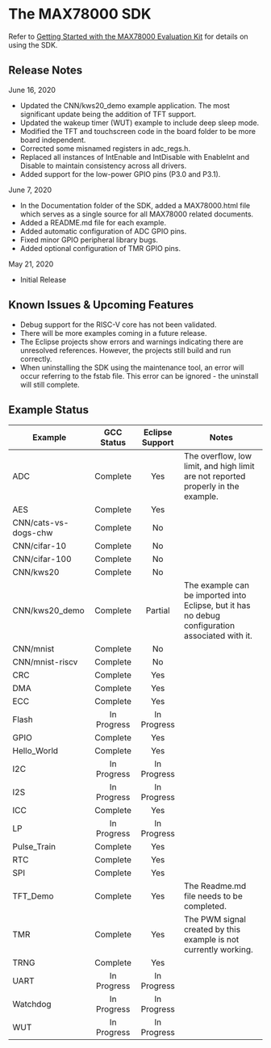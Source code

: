 # The MAX78000 SDK

Refer to [Getting Started with the MAX78000 Evaluation Kit](https://github.com/MaximIntegratedAI/MaximAI_Documentation/blob/master/MAX78000_Evaluation_Kit/README.md) for details on using the SDK.

## Release Notes

June 16, 2020
* Updated the CNN/kws20_demo example application.  The most significant update being the addition of TFT support.
* Updated the wakeup timer (WUT) example to include deep sleep mode.
* Modified the TFT and touchscreen code in the board folder to be more board independent.
* Corrected some misnamed registers in adc_regs.h.
* Replaced all instances of IntEnable and IntDisable with EnableInt and Disable to maintain consistency across all drivers.
* Added support for the low-power GPIO pins (P3.0 and P3.1).

June 7, 2020
* In the Documentation folder of the SDK, added a MAX78000.html file which serves as a single source for all MAX78000 related documents.
* Added a README.md file for each example.
* Added automatic configuration of ADC GPIO pins.
* Fixed minor GPIO peripheral library bugs.
* Added optional configuration of TMR GPIO pins.

May 21, 2020
* Initial Release

## Known Issues & Upcoming Features

* Debug support for the RISC-V core has not been validated.
* There will be more examples coming in a future release.
* The Eclipse projects show errors and warnings indicating there are unresolved references.  However, the projects still build and run correctly.
* When uninstalling the SDK using the maintenance tool, an error will occur referring to the fstab file.  This error can be ignored - the uninstall will still complete.

## Example Status

| Example              |  GCC Status | Eclipse Support | Notes                                                                                           |
|----------------------|:-----------:|:---------------:|-------------------------------------------------------------------------------------------------|
| ADC                  |   Complete  |       Yes       | The overflow, low limit, and high limit are not reported properly in the example.               |
| AES                  |   Complete  |       Yes       |                                                                                                 |
| CNN/cats-vs-dogs-chw |   Complete  |        No       |                                                                                                 |
| CNN/cifar-10         |   Complete  |        No       |                                                                                                 |
| CNN/cifar-100        |   Complete  |        No       |                                                                                                 |
| CNN/kws20            |   Complete  |        No       |                                                                                                 |
| CNN/kws20_demo       |   Complete  |     Partial     | The example can be imported into Eclipse, but it has no debug configuration associated with it. |
| CNN/mnist            |   Complete  |        No       |                                                                                                 |
| CNN/mnist-riscv      |   Complete  |        No       |                                                                                                 |
| CRC                  |   Complete  |       Yes       |                                                                                                 |
| DMA                  |   Complete  |       Yes       |                                                                                                 |
| ECC                  |   Complete  |       Yes       |                                                                                                 |
| Flash                | In Progress |   In Progress   |                                                                                                 |
| GPIO                 |   Complete  |       Yes       |                                                                                                 |
| Hello_World          |   Complete  |       Yes       |                                                                                                 |
| I2C                  | In Progress |   In Progress   |                                                                                                 |
| I2S                  | In Progress |   In Progress   |                                                                                                 |
| ICC                  |   Complete  |       Yes       |                                                                                                 |
| LP                   | In Progress |   In Progress   |                                                                                                 |
| Pulse_Train          |   Complete  |       Yes       |                                                                                                 |
| RTC                  |   Complete  |       Yes       |                                                                                                 |
| SPI                  |   Complete  |       Yes       |                                                                                                 |
| TFT_Demo             |   Complete  |       Yes       | The Readme.md file needs to be completed.                                                       |
| TMR                  |   Complete  |       Yes       | The PWM signal created by this example is not currently working.                                |
| TRNG                 |   Complete  |       Yes       |                                                                                                 |
| UART                 | In Progress |   In Progress   |                                                                                                 |
| Watchdog             | In Progress |   In Progress   |                                                                                                 |
| WUT                  | In Progress |   In Progress   |                                                                                                 |